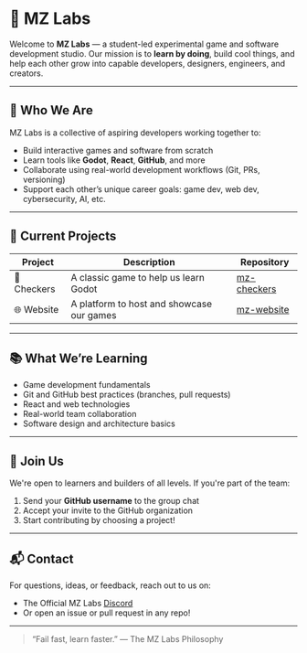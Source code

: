 # 🧪 MZ Labs

Welcome to **MZ Labs** — a student-led experimental game and software development studio. Our mission is to **learn by doing**, build cool things, and help each other grow into capable developers, designers, engineers, and creators.

---

## 🎯 Who We Are

MZ Labs is a collective of aspiring developers working together to:
- Build interactive games and software from scratch
- Learn tools like **Godot**, **React**, **GitHub**, and more
- Collaborate using real-world development workflows (Git, PRs, versioning)
- Support each other’s unique career goals: game dev, web dev, cybersecurity, AI, etc.

---

## 🚧 Current Projects

| Project        | Description                                 | Repository                        |
|----------------|---------------------------------------------|------------------------------------|
| 🧠 Checkers     | A classic game to help us learn Godot        | [mz-checkers](https://github.com/MZ-Labs/mz-checkers) |
| 🌐 Website      | A platform to host and showcase our games   | [mz-website](https://github.com/MZ-Labs/mz-website)    |

---

## 📚 What We’re Learning

- Game development fundamentals
- Git and GitHub best practices (branches, pull requests)
- React and web technologies
- Real-world team collaboration
- Software design and architecture basics

---

## 🤝 Join Us

We're open to learners and builders of all levels. If you're part of the team:
1. Send your **GitHub username** to the group chat
2. Accept your invite to the GitHub organization
3. Start contributing by choosing a project!

---

## 📬 Contact

For questions, ideas, or feedback, reach out to us on:
- The Official MZ Labs [Discord](https://discord.gg/fSKxCrS6gR)
- Or open an issue or pull request in any repo!

---

> “Fail fast, learn faster.” — The MZ Labs Philosophy
